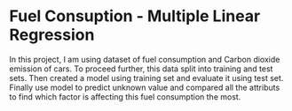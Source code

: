 # Fuel Consuption - Multiple Linear Regression
In this project, I am using dataset of fuel consumption and Carbon dioxide emission of cars. To proceed further, this data split into training and test sets. Then created a model using training set and evaluate it using test set. Finally use model to predict unknown value and compared all the attributs to find which factor is affecting this fuel consumption the most.
